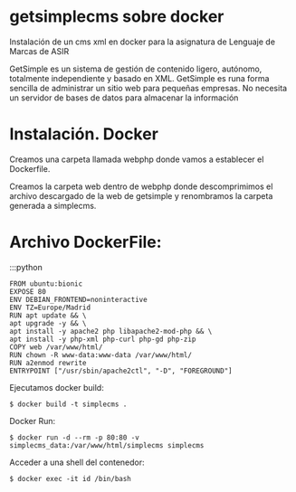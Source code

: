 # getsimplecms sobre docker
Instalación de un cms xml en docker para la asignatura de Lenguaje de Marcas de ASIR


GetSimple es un sistema de gestión de contenido ligero, autónomo, totalmente independiente y basado en XML. GetSimple es runa forma sencilla de administrar un sitio web para pequeñas empresas. No necesita un servidor de bases de datos para almacenar la información

# Instalación. Docker

Creamos una carpeta llamada webphp donde vamos a establecer el Dockerfile.

Creamos la carpeta web dentro de webphp donde descomprimimos el archivo descargado de la web de getsimple y renombramos la carpeta generada a simplecms.


# Archivo DockerFile:
:::python  

    FROM ubuntu:bionic  
    EXPOSE 80  
    ENV DEBIAN_FRONTEND=noninteractive  
    ENV TZ=Europe/Madrid  
    RUN apt update && \  
    apt upgrade -y && \  
    apt install -y apache2 php libapache2-mod-php && \  
    apt install -y php-xml php-curl php-gd php-zip  
    COPY web /var/www/html/  
    RUN chown -R www-data:www-data /var/www/html/  
    RUN a2enmod rewrite  
    ENTRYPOINT ["/usr/sbin/apache2ctl", "-D", "FOREGROUND"]  

Ejecutamos docker build:  

    $ docker build -t simplecms .  

Docker Run:  

    $ docker run -d --rm -p 80:80 -v simplecms_data:/var/www/html/simplecms simplecms  

Acceder a una shell del contenedor:  

    $ docker exec -it id /bin/bash  
